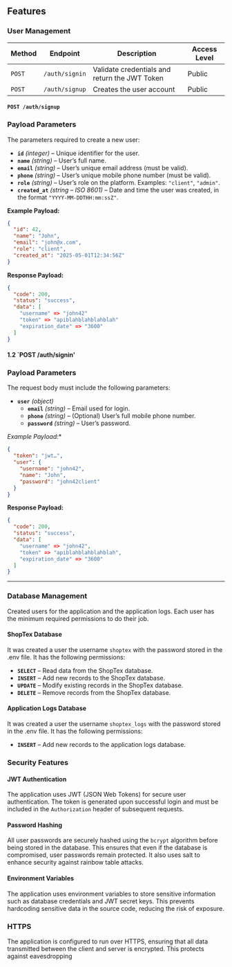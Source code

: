 ﻿## Features

### User Management


| Method | Endpoint       | Description                                   | Access Level |
|--------|----------------|-----------------------------------------------|--------------|
| `POST` | `/auth/signin` | Validate credentials and return the JWT Token | Public       |
| `POST` | `/auth/signup` | Creates the user account                      | Public       |

#### `POST /auth/signup`

### Payload Parameters

The parameters required to create a new user:

- **`id`** *(integer)* – Unique identifier for the user.
- **`name`** *(string)* – User’s full name.
- **`email`** *(string)* – User’s unique email address (must be valid).
- **`phone`** *(string)* – User’s unique mobile phone number (must be valid).
- **`role`** *(string)* – User’s role on the platform. Examples: `"client"`, `"admin"`.
- **`created_at`** *(string – ISO 8601)* – Date and time the user was created, in the format `"YYYY-MM-DDTHH:mm:ssZ"`.

**Example Payload:**
```json
{
  "id": 42,
  "name": "John",
  "email": "john@x.com",
  "role": "client",
  "created_at": "2025-05-01T12:34:56Z"
}
```
**Response Payload:**
```json
{
  "code": 200,
  "status": "success",
  "data": [
    "username" => "john42"
    "token" => "apiblahblahblahblah"
    "expiration_date" => "3600"
  ]
}
```

#### 1.2 `POST /auth/signin'

### Payload Parameters

The request body must include the following parameters:

- **`user`** *(object)*
    - **`email`** *(string)* – Email used for login.
    - **`phone`** *(string)* – (Optional) User’s full mobile phone number.
    - **`password`** *(string)* – User’s password.


*Example Payload:**
```json
{
  "token": "jwt…",
  "user": {
    "username": "john42",
    "name": "John",
    "password": "john42client"
  }
}
```
**Response Payload:**

```json
{
  "code": 200,
  "status": "success",
  "data": [
    "username" => "john42",
    "token" => "apiblahblahblahblah",
    "expiration_date" => "3600"
  ]
}
```
---

### Database Management

Created users for the application and the application logs.
Each user has the minimum required permissions to do their job.

#### ShopTex Database
It was created a user the username `shoptex` with the password stored in the .env file. It has the following permissions:
- **`SELECT`** – Read data from the ShopTex database.
- **`INSERT`** – Add new records to the ShopTex database.
- **`UPDATE`** – Modify existing records in the ShopTex database.
- **`DELETE`** – Remove records from the ShopTex database.

#### Application Logs Database
It was created a user the username `shoptex_logs` with the password stored in the .env file. It has the following permissions:
- **`INSERT`** – Add new records to the application logs database.

### Security Features

#### JWT Authentication
The application uses JWT (JSON Web Tokens) for secure user authentication. The token is generated upon successful login and must be included in the `Authorization` header of subsequent requests.

#### Password Hashing
All user passwords are securely hashed using the `bcrypt` algorithm before being stored in the database. This ensures that even if the database is compromised, user passwords remain protected.
It also uses salt to enhance security against rainbow table attacks.

#### Environment Variables
The application uses environment variables to store sensitive information such as database credentials and JWT secret keys. This prevents hardcoding sensitive data in the source code, reducing the risk of exposure.

### HTTPS
The application is configured to run over HTTPS, ensuring that all data transmitted between the client and server is encrypted. This protects against eavesdropping
